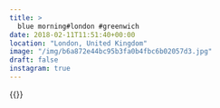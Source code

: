 ```yaml
---
title: >
  blue morning#london #greenwich
date: 2018-02-11T11:51:40+00:00
location: "London, United Kingdom"
image: "/img/b6a872e44bc95b3fa0b4fbc6b02057d3.jpg"
draft: false
instagram: true
---
```


{{<photo src="/img/b6a872e44bc95b3fa0b4fbc6b02057d3.jpg">}}
